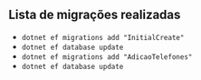 ## Lista de migrações realizadas
- `dotnet ef migrations add "InitialCreate"`
- `dotnet ef database update`
- `dotnet ef migrations add "AdicaoTelefones"`
- `dotnet ef database update`